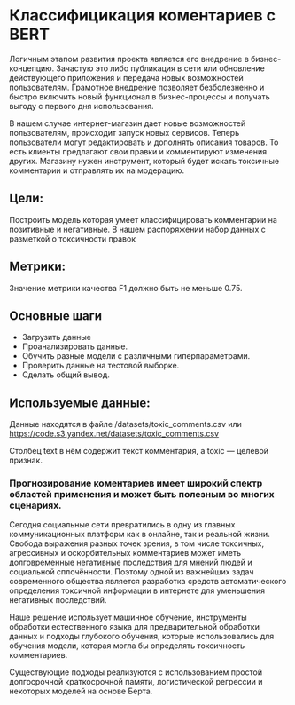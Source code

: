 # Классифицикация коментариев с BERT

Логичным этапом развития проекта является его внедрение в бизнес-концепцию. Зачастую это либо публикация в сети или обновление действующего приложения и передача новых возможностей пользователям. Грамотное внедрение позволяет безболезненно и быстро включить новый функционал в бизнес-процессы и получать выгоду с первого дня использования.

В нашем случае интернет-магазин  дает новые возможностей пользователям, происходит запуск новых сервисов. Теперь пользователи могут редактировать и дополнять описания товаров. То есть клиенты предлагают свои правки и комментируют изменения других. Магазину нужен инструмент, который будет искать токсичные комментарии и отправлять их на модерацию. 

## **Цели:**

Построить модель которая умеет классифицировать комментарии на позитивные и негативные. В нашем распоряжении набор данных с разметкой о токсичности правок


## **Метрики:**

Значение метрики качества F1 должно быть не меньше 0.75.

## **Основные шаги**

- Загрузить данные
- Проанализировать данные.
- Обучить разные модели с различными гиперпараметрами.
- Проверить данные на тестовой выборке.
- Сделать общий вывод.


## **Используемые данные:**

Данные находятся в файле /datasets/toxic_comments.csv или https://code.s3.yandex.net/datasets/toxic_comments.csv

Столбец text в нём содержит текст комментария, а toxic — целевой признак.

### **Прогнозирование коментариев имеет широкий спектр областей применения и может быть полезным во многих сценариях.**

Сегодня социальные сети превратились в одну из главных коммуникационных платформ как в онлайне, так и реальной жизни. Свобода выражения разных точек зрения, в том числе токсичных, агрессивных и оскорбительных комментариев может иметь долговременные негативные последствия для мнений людей и социальной сплочённости. Поэтому одной из важнейших задач современного общества является разработка средств автоматического определения токсичной информации в интернете для уменьшения негативных последствий.

Наше решение использует машинное обучение, инструменты обработки естественного языка для предварительной обработки данных и подходы глубокого обучения, которые использовались для обучения модели, которая могла бы определять токсичность комментариев.

Существующие подходы реализуются с использованием простой долгосрочной краткосрочной памяти, логистической регрессии и некоторых моделей на основе Берта.
